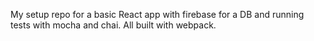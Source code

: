 My setup repo for a basic React app with firebase for a DB and running tests with mocha and chai. All built with webpack.